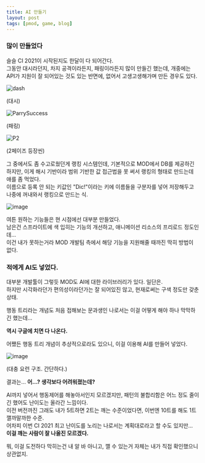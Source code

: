 ```yaml
---
title: AI 만들기
layout: post
tags: [pmod, game, blog]
---
```

### 많이 만들었다
슬슬 CI 2021이 시작된지도 한달이 다 되어간다.  
그동안 대시라던지, 차지 공격이라든지, 패링이라든지 많이 만들긴 했는데, 개중에는 API가 지원이 잘 되어있는 것도 있는 반면에, 없어서 고생고생해가며 만든 경우도 있다.

![dash](https://user-images.githubusercontent.com/43718966/145892656-eba67511-dad6-49fa-8a6e-05655246ce91.gif)

(대시)

![ParrySuccess](https://user-images.githubusercontent.com/43718966/145892709-f3a50b01-5d48-44e1-a618-6c5ab3ce4c71.gif)

(패링)

![P2](https://user-images.githubusercontent.com/43718966/145892735-8749af27-fc92-47a5-b000-f206e932be64.gif)

(2페이즈 등장씬)

그 중에서도 좀 수고로웠던게 랭킹 시스템인데, 기본적으로 MOD에서 DB를 제공하긴 하지만, 이게 해시 기반이라 범위 기반한 값 접근법을 못 써서 랭킹의 형태로 만드는데 애를 좀 먹었다.  
이름으로 등록 안 되는 키값인 "Dic!"이라는 키에 이름들을 구분자를 넣어 저장해두고 나중에 꺼내와서 랭킹으로 만드는 식.

![image](https://user-images.githubusercontent.com/43718966/145893120-8dcf6c1f-f12a-43a1-9ec6-2a3eb18f5958.png)

여튼 원하는 기능들은 현 시점에선 대부분 만들었다.  
남은건 스프라이트에 색 입히는 기능의 개선하고, 애니메이션 리소스의 프리로드 정도인데...  
이건 내가 못하는거라 MOD 개발팀 측에서 해당 기능을 지원해줄 때까진 딱히 방법이 없다.
### 적에게 AI도 넣었다.
대부분 개발툴이 그렇듯 MOD도 AI에 대한 라이브러리가 있다. 일단은.  
하지만 시각화라던가 편의성이라던가는 잘 되어있진 않고, 현재로써는 구색 정도만 갖춘 상태.  

행동 트리라는 개념도 처음 접해보는 문과생인 나로서는 이걸 어떻게 해야 하나 막막하긴 했는데...

**역시 구글에 치면 다 나온다.**

어쨌든 행동 트리 개념이 추상적으로라도 있으니, 이걸 이용해 AI를 만들어 넣었다.  

![image](https://user-images.githubusercontent.com/43718966/145893910-7cbd102f-8cfa-486f-8177-0f9596c53677.png)

(대충 요런 구조. 간단하다.)

결과는... **어...? 생각보다 어려워졌는데?**

AI까지 넣어서 행동제어를 해놓아서인지 모르겠지만, 패턴의 불합리함은 어느 정도 줄이긴 했어도 난이도는 올라간 느낌이다.  
이전 버전까진 그래도 내가 5트하면 2트는 깨는 수준이었다면, 이번엔 10트를 해도 1트 깰까말까한 수준.  
어차피 이번 CI 2021 최고 난이도를 노리는 나로서는 계획대로라고 할 수도 있지만...  
**이걸 깨는 사람이 잘 나올진 모르겠다.**

뭐, 이걸 도전하다 막히는건 내 알 바 아니고, 깰 수 있는거 자체는 내가 직접 확인했으니 상관없지.

